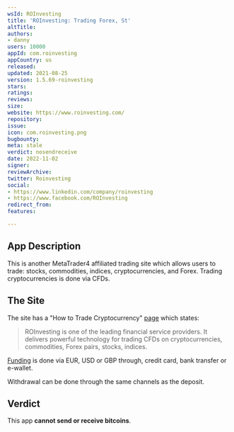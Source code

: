 ```yaml
---
wsId: ROInvesting
title: 'ROInvesting: Trading Forex, St'
altTitle: 
authors:
- danny
users: 10000
appId: com.roinvesting
appCountry: us
released: 
updated: 2021-08-25
version: 1.5.69-roinvesting
stars: 
ratings: 
reviews: 
size: 
website: https://www.roinvesting.com/
repository: 
issue: 
icon: com.roinvesting.png
bugbounty: 
meta: stale
verdict: nosendreceive
date: 2022-11-02
signer: 
reviewArchive: 
twitter: Roinvesting
social:
- https://www.linkedin.com/company/roinvesting
- https://www.facebook.com/ROInvesting
redirect_from: 
features: 

---
```


## App Description

This is another MetaTrader4 affiliated trading site which allows users to trade: stocks, commodities, indices, cryptocurrencies, and Forex. Trading cryptocurrencies is done via CFDs.

## The Site

The site has a "How to Trade Cryptocurrency" [page](https://www.roinvesting.com/en/crypto-articles/how-to-trade-cryptocurrency) which states:

> ROInvesting is one of the leading financial service providers. It delivers powerful technology for trading CFDs on cryptocurrencies, commodities, Forex pairs, stocks, indices.

[Funding](https://www.roinvesting.com/en/faq) is done via EUR, USD or GBP through, credit card, bank transfer or e-wallet.

Withdrawal can be done through the same channels as the deposit.

## Verdict

This app **cannot send or receive bitcoins**.
